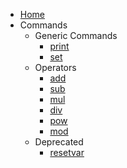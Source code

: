 - [Home](/)
- Commands
    - Generic Commands
        * [print](/Commands/print.md)
        * [set](/Commands/set.md)
    - Operators
        * [add](/Commands/add.md)
        * [sub](/Commands/sub.md)
        * [mul](/Commands/mul.md)
        * [div](/Commands/div.md)
        * [pow](/Commands/pow.md)
        * [mod](/Commands/mod.md)
    - Deprecated
        * [resetvar](/Commands/resetvar.md)